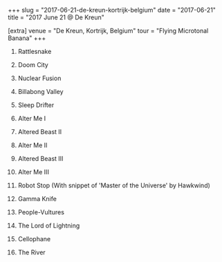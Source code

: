+++
slug = "2017-06-21-de-kreun-kortrijk-belgium"
date = "2017-06-21"
title = "2017 June 21 @ De Kreun"

[extra]
venue = "De Kreun, Kortrijk, Belgium"
tour = "Flying Microtonal Banana"
+++


 1. Rattlesnake

 2. Doom City

 3. Nuclear Fusion

 4. Billabong Valley

 5. Sleep Drifter

 6. Alter Me I

 7. Altered Beast II

 8. Alter Me II

 9. Altered Beast III

10. Alter Me III

11. Robot Stop
    (With snippet of 'Master of the Universe' by Hawkwind)

12. Gamma Knife

13. People-Vultures

14. The Lord of Lightning

15. Cellophane

16. The River


